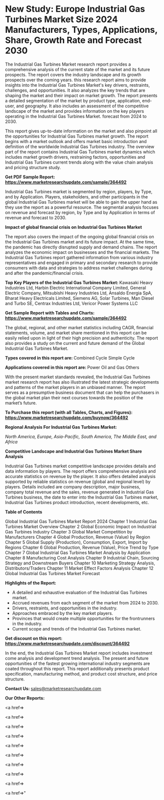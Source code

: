 # New Study: Europe Industrial Gas Turbines Market Size 2024 Manufacturers, Types, Applications, Share, Growth Rate and Forecast 2030

The Industrial Gas Turbines Market research report provides a comprehensive analysis of the current state of the market and its future prospects. The report covers the industry landscape and its growth prospects over the coming years. this research report aims to provide insights into the Industrial Gas Turbines Market's key drivers, restraints, challenges, and opportunities. It also analyzes the key trends that are shaping the market and their impact on market growth. The report presents a detailed segmentation of the market by product type, application, end-user, and geography. It also includes an assessment of the competitive landscape of the market and provides information on the key players operating in the Industrial Gas Turbines Market. forecast from 2024 to 2030.

This report gives up-to-date information on the market and also pinpoint all the opportunities for Industrial Gas Turbines market growth. The report begins with a market outlook and offers market basic introduction and definition of the worldwide Industrial Gas Turbines industry. The overview part of the report contains Industrial Gas Turbines market dynamics which includes market growth drivers, restraining factors, opportunities and Industrial Gas Turbines current trends along with the value chain analysis and pricing structure study.

<strong><b>Get PDF Sample Report: <a href=https://www.marketresearchupdate.com/sample/364492>https://www.marketresearchupdate.com/sample/364492</a></b></strong>

Industrial Gas Turbines market is segmented by region, players, by Type, and by Application. Players, stakeholders, and other participants in the global Industrial Gas Turbines market will be able to gain the upper hand as they use the report as a powerful resource. The segmental analysis focuses on revenue and forecast by region, by Type and by Application in terms of revenue and forecast to 2030.

<strong><b>Impact of global financial crisis on Industrial Gas Turbines Market</b></strong>

The report also covers the impact of the ongoing global financial crisis on the Industrial Gas Turbines market and its future impact. At the same time, the pandemic has directly disrupted supply and demand chains. The report analyzes the economic impact on businesses and the financial markets. The Industrial Gas Turbines report gathered information from various industry representatives and engaged in primary and secondary research to provide consumers with data and strategies to address market challenges during and after the pandemic/financial crisis.

<strong><b>Top Key Players of the Industrial Gas Turbines Market:
</b></strong>Kawasaki Heavy Industries Ltd, Harbin Electric International Company Limited, General Electric Company, Mitsubishi Heavy Industries Ltd, Ansaldo Energia SpA, Bharat Heavy Electricals Limited, Siemens AG, Solar Turbines, Man Diesel and Turbo SE, Centrax Industries Ltd, Vericor Power Systems LLC<strong><b>
</b></strong>

<strong><b>Get Sample Report with Tables and Charts: <a href=https://www.marketresearchupdate.com/sample/364492>https://www.marketresearchupdate.com/sample/364492</a></b></strong>

The global, regional, and other market statistics including CAGR, financial statements, volume, and market share mentioned in this report can be easily relied upon in light of their high precision and authenticity. The report also provides a study on the current and future demand of the Global Industrial Gas Turbines Market.

<strong><b>Types covered in this report are:
</b></strong>Combined Cycle
Simple Cycle<strong><b>
</b></strong>

<strong><b>Applications covered in this report are:
</b></strong>Power
Oil and Gas
Others<strong><b>
</b></strong>

With the present market standards revealed, the Industrial Gas Turbines market research report has also illustrated the latest strategic developments and patterns of the market players in an unbiased manner. The report serves as a presumptive business document that can help the purchasers in the global market plan their next courses towards the position of the market’s future.

<strong><b>To Purchase this report (with all Tables, Charts, and Figures): <a href=https://www.marketresearchupdate.com/buynow/364492>https://www.marketresearchupdate.com/buynow/364492</a></b></strong>

<strong><b>Regional Analysis For Industrial Gas Turbines Market:</b></strong>

<em><i>North America, Europe, Asia-Pacific, South America, The Middle East, and Africa</i></em>

<strong><b>Competitive Landscape and Industrial Gas Turbines Market Share Analysis</b></strong>

Industrial Gas Turbines market competitive landscape provides details and data information by players. The report offers comprehensive analysis and accurate statistics on revenue by the player. It also offers detailed analysis supported by reliable statistics on revenue (global and regional level) by players. Details included are company description, major business, company total revenue and the sales, revenue generated in Industrial Gas Turbines business, the date to enter into the Industrial Gas Turbines market, Industrial Gas Turbines product introduction, recent developments, etc.

<strong><b>Table of Contents</b></strong>

Global Industrial Gas Turbines Market Report 2024
Chapter 1 Industrial Gas Turbines Market Overview
Chapter 2 Global Economic Impact on Industrial Gas Turbines Industry
Chapter 3 Global Market Competition by Manufacturers
Chapter 4 Global Production, Revenue (Value) by Region
Chapter 5 Global Supply (Production), Consumption, Export, Import by Regions
Chapter 6 Global Production, Revenue (Value), Price Trend by Type
Chapter 7 Global Industrial Gas Turbines Market Analysis by Application
Chapter 8 Manufacturing Cost Analysis
Chapter 9 Industrial Chain, Sourcing Strategy and Downstream Buyers
Chapter 10 Marketing Strategy Analysis, Distributors/Traders
Chapter 11 Market Effect Factors Analysis
Chapter 12 Global Industrial Gas Turbines Market Forecast

<strong><b>Highlights of the Report:</b></strong>

- A detailed and exhaustive evaluation of the Industrial Gas Turbines market.
- Accrued revenues from each segment of the market from 2024 to 2030.
- Drivers, restraints, and opportunities in the industry.
- Approaches embraced by the key market players.
- Provinces that would create multiple opportunities for the frontrunners in the industry.
- Current scope and trends of the Industrial Gas Turbines market.

<strong><b>Get discount on this report: <a href=https://www.marketresearchupdate.com/discount/364492>https://www.marketresearchupdate.com/discount/364492</a></b></strong>

In the end, the Industrial Gas Turbines Market report includes investment come analysis and development trend analysis. The present and future opportunities of the fastest growing international industry segments are coated throughout this report. This report additionally presents product specification, manufacturing method, and product cost structure, and price structure.

<strong><b>Contact Us:
</b></strong>sales@marketresearchupdate.com

<strong>Our Other Reports:</strong>

<a href=></a>

<a href=></a>

<a href=></a>

<a href=></a>

<a href=></a>

<a href=></a>

<a href=></a>

<a href=></a>

<a href=></a>

<a href=></a>"
